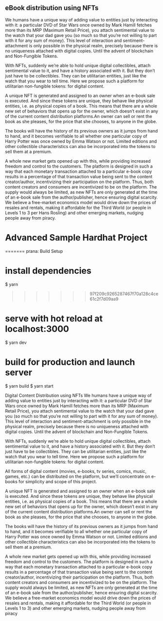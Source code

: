 ## eBook distribution using NFTs

We humans have a unique way of adding value to entities just by interacting with it: a particular DVD of Star Wars once owned by Mark Hamill fetches more than its MRP (Maximum Retail Price), you attach sentimental value to the watch that your dad gave you (so much so that you’re not willing to part with it for any sum of money). This level of interaction and sentiment-attachment is only
possible in the physical realm, precisely because there is no uniqueness attached with digital copies. Until the advent of blockchain and Non-Fungible Tokens.

With NFTs, suddenly we’re able to hold unique digital collectibles, attach sentimental value to it, and have a history associated with it. But they don’t just have to be collectibles. They can be utilitarian entities, just like the watch that you wear to tell time. Here we propose such a platform for utilitarian non-fungible tokens: for digital content.


A unique NFT is generated and assigned to an owner when an e-book sale is executed. And since these tokens are unique, they behave like physical entities, i.e. as physical copies of a book. This means that there are a whole new set of behaviors that opens up for the owner, which doesn’t exist in any of the current content distribution platforms.An owner can sell or rent the book as she pleases, for the price that she chooses, to anyone in the globe.

The books will have the history of its previous owners as it jumps from hand to hand, and it becomes verifiable to all whether one particular copy of Harry Potter was once owned by Emma Watson or not. Limited editions and other collectible characteristics can also be incorporated into the tokens to sell them at a premium.

A whole new market gets opened up with this, while providing increased freedom and control to the customers. The platform is designed in such a way that each monetary transaction attached to a particular e-book copy results in a percentage of that transaction value being sent to the content creator/author, incentivizing their participation on the platform. Thus, both content creators and consumers are incentivized to be on the platform. The supply would always be limited, as new NFTs are only generated at the time of an e-book sale from the author/publisher, hence ensuring digital scarcity. We believe a free-market economics model would drive down the prices of resales and rentals, making it affordable for the Third World (or people in Levels 1 to 3 per Hans Rosling) and other emerging markets, nudging people away from piracy.



# Advanced Sample Hardhat Project
=======
prana:
Build Setup
# install dependencies
$ yarn
>>>>>>> 97f209c9265287467f70a128c4ce61c2f7d09aa9

# serve with hot reload at localhost:3000
$ yarn dev

# build for production and launch server
$ yarn build
$ yarn start

Digital Content Distribution using NFTs
We humans have a unique way of adding value to entities just by interacting with it: a particular DVD of Star Wars once owned by Mark Hamill fetches more than its MRP (Maximum Retail Price), you attach sentimental value to the watch that your dad gave you (so much so that you’re not willing to part with it for any sum of money). This level of interaction and sentiment-attachment is only possible in the physical realm, precisely because there is no uniqueness attached with digital copies. Until the advent of blockchain and Non-Fungible Tokens.

With NFTs, suddenly we’re able to hold unique digital collectibles, attach sentimental value to it, and have a history associated with it. But they don’t just have to be collectibles. They can be utilitarian entities, just like the watch that you wear to tell time. Here we propose such a platform for utilitarian non-fungible tokens: for digital content.

All forms of digital content (movies, e-books, tv series, comics, music, games, etc.) can be distributed on the platform, but we’ll concentrate on e-books for simplicity and scope of this project.

A unique NFT is generated and assigned to an owner when an e-book sale is executed. And since these tokens are unique, they behave like physical entities, i.e. as physical copies of a book. This means that there are a whole new set of behaviors that opens up for the owner, which doesn’t exist in any of the current content distribution platforms.An owner can sell or rent the book as she pleases, for the price that she chooses, to anyone in the globe.

The books will have the history of its previous owners as it jumps from hand to hand, and it becomes verifiable to all whether one particular copy of Harry Potter was once owned by Emma Watson or not. Limited editions and other collectible characteristics can also be incorporated into the tokens to sell them at a premium.

A whole new market gets opened up with this, while providing increased freedom and control to the customers. The platform is designed in such a way that each monetary transaction attached to a particular e-book copy results in a percentage of that transaction value being sent to the content creator/author, incentivizing their participation on the platform. Thus, both content creators and consumers are incentivized to be on the platform. The supply would always be limited, as new NFTs are only generated at the time of an e-book sale from the author/publisher, hence ensuring digital scarcity. We believe a free-market economics model would drive down the prices of resales and rentals, making it affordable for the Third World (or people in Levels 1 to 3) and other emerging markets, nudging people away from piracy
